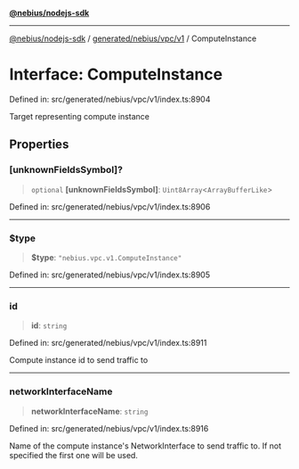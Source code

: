 [**@nebius/nodejs-sdk**](../../../../../README.md)

---

[@nebius/nodejs-sdk](../../../../../README.md) / [generated/nebius/vpc/v1](../README.md) / ComputeInstance

# Interface: ComputeInstance

Defined in: src/generated/nebius/vpc/v1/index.ts:8904

Target representing compute instance

## Properties

### \[unknownFieldsSymbol\]?

> `optional` **\[unknownFieldsSymbol\]**: `Uint8Array`\<`ArrayBufferLike`\>

Defined in: src/generated/nebius/vpc/v1/index.ts:8906

---

### $type

> **$type**: `"nebius.vpc.v1.ComputeInstance"`

Defined in: src/generated/nebius/vpc/v1/index.ts:8905

---

### id

> **id**: `string`

Defined in: src/generated/nebius/vpc/v1/index.ts:8911

Compute instance id to send traffic to

---

### networkInterfaceName

> **networkInterfaceName**: `string`

Defined in: src/generated/nebius/vpc/v1/index.ts:8916

Name of the compute instance's NetworkInterface to send traffic to. If not specified the first one will be used.
